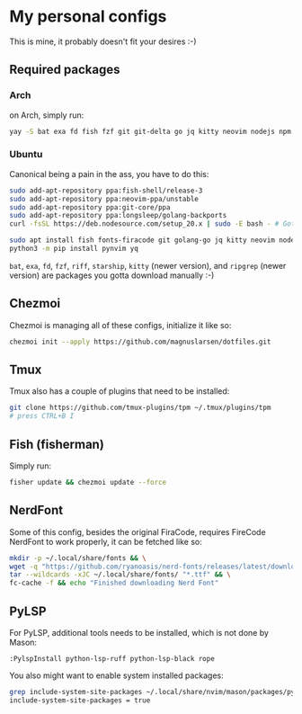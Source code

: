 # My personal configs

This is mine, it probably doesn't fit your desires :-)

## Required packages

### Arch

on Arch, simply run:

```sh
yay -S bat exa fd fish fzf git git-delta go jq kitty neovim nodejs npm python-pip riffdiff ripgrep starship tmux ttf-fira-code yay yq
```

### Ubuntu

Canonical being a pain in the ass, you have to do this:

```sh
sudo add-apt-repository ppa:fish-shell/release-3
sudo add-apt-repository ppa:neovim-ppa/unstable
sudo add-apt-repository ppa:git-core/ppa
sudo add-apt-repository ppa:longsleep/golang-backports
curl -fsSL https://deb.nodesource.com/setup_20.x | sudo -E bash - # Gotta love nodesource

sudo apt install fish fonts-firacode git golang-go jq kitty neovim nodejs python3-pip ripgrep tmux
python3 -m pip install pynvim yq
```

`bat`, `exa`, `fd`, `fzf`, `riff`, `starship`, `kitty` (newer version), and `ripgrep` (newer version) are packages you gotta download manually :-)

## Chezmoi

Chezmoi is managing all of these configs, initialize it like so:

```sh
chezmoi init --apply https://github.com/magnuslarsen/dotfiles.git
```

## Tmux

Tmux also has a couple of plugins that need to be installed:

```sh
git clone https://github.com/tmux-plugins/tpm ~/.tmux/plugins/tpm
# press CTRL+B I
```

## Fish (fisherman)

Simply run:

```sh
fisher update && chezmoi update --force
```

## NerdFont

Some of this config, besides the original FiraCode, requires FireCode NerdFont to work properly, it can be fetched like so:

```sh
mkdir -p ~/.local/share/fonts && \
wget -q "https://github.com/ryanoasis/nerd-fonts/releases/latest/download/FiraCode.tar.xz" -O - |\
tar --wildcards -xJC ~/.local/share/fonts/ "*.ttf" && \
fc-cache -f && echo "Finished downloading Nerd Font"
```

## PyLSP

For PyLSP, additional tools needs to be installed, which is not done by Mason:

```vim
:PylspInstall python-lsp-ruff python-lsp-black rope
```

You also might want to enable system installed packages:

```sh
grep include-system-site-packages ~/.local/share/nvim/mason/packages/python-lsp-server/venv/pyvenv.cfg
include-system-site-packages = true
```
